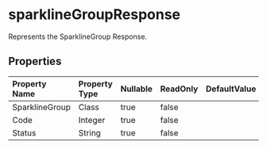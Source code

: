 # **sparklineGroupResponse**

Represents the SparklineGroup Response. 

## **Properties**

| Property Name | Property Type | Nullable |  ReadOnly | DefaultValue | Description | 
| :- | :- | :- |:- |  :- | :- |
|SparklineGroup|Class|true|false |  ||
|Code|Integer|true|false |  ||
|Status|String|true|false |  ||

